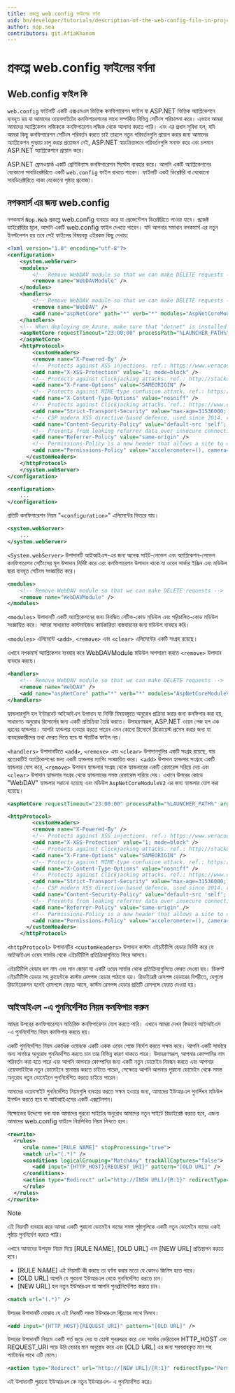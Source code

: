 ```yaml
---
title: প্রকল্পে web.config ফাইলের বর্ণনা
uid: bn/developer/tutorials/description-of-the-web-config-file-in-project 
author: nop.sea
contributors: git.AfiaKhanom
---
```


# প্রকল্পে web.config ফাইলের বর্ণনা

## Web.config ফাইল কি

`web.config` ফাইলটি একটি এক্সএমএল ভিত্তিক কনফিগারেশন ফাইল যা ASP.NET ভিত্তিক অ্যাপ্লিকেশনে ব্যবহৃত হয় যা আমাদের ওয়েবসাইটের কনফিগারেশনের সাথে সম্পর্কিত বিভিন্ন সেটিংস পরিচালনা করে। এভাবে আমরা আমাদের অ্যাপ্লিকেশন লজিককে কনফিগারেশন লজিক থেকে আলাদা করতে পারি। এবং এর প্রধান সুবিধা হল, যদি আমরা কিছু কনফিগারেশন সেটিংস পরিবর্তন করতে চাই তাহলে নতুন পরিবর্তনগুলি প্রয়োগ করার জন্য আমাদের অ্যাপ্লিকেশন পুনরায় চালু করার প্রয়োজন নেই, ASP.NET স্বয়ংক্রিয়ভাবে পরিবর্তনগুলি সনাক্ত করে এবং চলমান ASP.NET অ্যাপ্লিকেশনে প্রয়োগ করে।

ASP.NET ফ্রেমওয়ার্ক একটি শ্রেণিবিন্যাস কনফিগারেশন সিস্টেম ব্যবহার করে। আপনি একটি অ্যাপ্লিকেশনের যেকোনো সাবডিরেক্টরিতে একটি `web.config` ফাইল রাখতে পারেন। ফাইলটি একই ডিরেক্টরি বা যেকোনো সাবডিরেক্টরিতে থাকা যেকোনো পৃষ্ঠায় প্রযোজ্য।

## নপকমার্স এর জন্য web.config

নপকমার্স `Nop.Web` প্রকল্পে web.config ব্যবহার করে যা প্রেজেন্টেশন ডিরেক্টরিতে পাওয়া যাবে। প্রজেক্ট ডাইরেক্টরির মূলে, আপনি একটি web.config ফাইল দেখতে পারেন। যদি আপনার সমাধান নপকমার্স এর নতুন ইনস্টলেশন হয় তবে সেই ফাইলের বিষয়বস্তু এইরকম কিছু দেখায়:

```xml
<?xml version="1.0" encoding="utf-8"?>
<configuration>
    <system.webServer>
    <modules>
        <!-- Remove WebDAV module so that we can make DELETE requests -->
        <remove name="WebDAVModule" />
    </modules>
    <handlers>
        <!-- Remove WebDAV module so that we can make DELETE requests -->
        <remove name="WebDAV" />
        <add name="aspNetCore" path="*" verb="*" modules="AspNetCoreModuleV2" resourceType="Unspecified" />
    </handlers>
    <!-- When deploying on Azure, make sure that "dotnet" is installed and the path to it is registered in the PATH environment variable or specify the full path to it -->
    <aspNetCore requestTimeout="23:00:00" processPath="%LAUNCHER_PATH%" arguments="%LAUNCHER_ARGS%" forwardWindowsAuthToken="false" stdoutLogEnabled="false" stdoutLogFile=".\logs\stdout" startupTimeLimit="3600" hostingModel="InProcess">
    </aspNetCore>
    <httpProtocol>
        <customHeaders>
        <remove name="X-Powered-By" />
        <!-- Protects against XSS injections. ref.: https://www.veracode.com/blog/2014/03/guidelines-for-setting-security-headers/ -->
        <add name="X-XSS-Protection" value="1; mode=block" />
        <!-- Protects against Clickjacking attacks. ref.: http://stackoverflow.com/a/22105445/1233379 -->
        <add name="X-Frame-Options" value="SAMEORIGIN" />
        <!-- Protects against MIME-type confusion attack. ref.: https://www.veracode.com/blog/2014/03/guidelines-for-setting-security-headers/ -->
        <add name="X-Content-Type-Options" value="nosniff" />
        <!-- Protects against Clickjacking attacks. ref.: https://www.owasp.org/index.php/HTTP_Strict_Transport_Security_Cheat_Sheet -->
        <add name="Strict-Transport-Security" value="max-age=31536000; includeSubDomains" />
        <!-- CSP modern XSS directive-based defence, used since 2014. ref.: http://content-security-policy.com/ -->
        <add name="Content-Security-Policy" value="default-src 'self'; connect-src *; font-src * data:; frame-src *; img-src * data:; media-src *; object-src *; script-src * 'unsafe-inline' 'unsafe-eval'; style-src * 'unsafe-inline';" />
        <!-- Prevents from leaking referrer data over insecure connections. ref.: https://scotthelme.co.uk/a-new-security-header-referrer-policy/ -->
        <add name="Referrer-Policy" value="same-origin" />
        <!-- Permissions-Policy is a new header that allows a site to control which features and APIs can be used in the browser. ref.: https://w3c.github.io/webappsec-permissions-policy/ -->
        <add name="Permissions-Policy" value="accelerometer=(), camera=(), geolocation=(), gyroscope=(), magnetometer=(), microphone=(), payment=*, usb=()" />
      </customHeaders>
    </httpProtocol>
    </system.webServer>
</configuration>
```

```xml
<configuration>
    ...
</configuration>
```

প্রতিটি কনফিগারেশন নিয়ম "`<configuration>`" এলিমেন্টের ভিতরে যায়।

```xml
<system.webServer>
    ...
</system.webServer>
```

`<System.webServer>` উপাদানটি আইআইএস-এর জন্য অনেক সাইট-লেভেল এবং অ্যাপ্লিকেশন-লেভেল কনফিগারেশন সেটিংসের মূল উপাদান নির্দিষ্ট করে এবং কনফিগারেশন উপাদান থাকে যা ওয়েব সার্ভার ইঞ্জিন এবং মডিউল দ্বারা ব্যবহৃত সেটিংস সংজ্ঞায়িত করে।

```xml
<modules>
    <!-- Remove WebDAV module so that we can make DELETE requests -->
    <remove name="WebDAVModule" />
</modules>
```

`<modules>` উপাদানটি একটি অ্যাপ্লিকেশনের জন্য নিবন্ধিত নেটিভ-কোড মডিউল এবং পরিচালিত-কোড মডিউল সংজ্ঞায়িত করে। আমরা সাধারণত কাস্টমাইজড কার্যকারিতা বাস্তবায়নের জন্য মডিউল ব্যবহার করি।

`<modules>` এলিমেন্টে `<add>`, `<remove>` এবং `<clear>` এলিমেন্টের একটি সংগ্রহ রয়েছে।

এখানে নপকমার্স অ্যাপ্লিকেশন ব্যবহার করে WebDAVModule মডিউল অপসারণ করতে `<remove>` উপাদান ব্যবহার করছে।

```xml
<handlers>
    <!-- Remove WebDAV module so that we can make DELETE requests -->
    <remove name="WebDAV" />
    <add name="aspNetCore" path="*" verb="*" modules="AspNetCoreModuleV2" resourceType="Unspecified" />
</handlers>
```

হ্যান্ডলারগুলি হল ইন্টারনেট আইআইএস উপাদান যা নির্দিষ্ট বিষয়বস্তুতে অনুরোধ প্রক্রিয়া করার জন্য কনফিগার করা হয়, সাধারণত অনুরোধ রিসোর্সের জন্য একটি প্রতিক্রিয়া তৈরি করতে। উদাহরণস্বরূপ, ASP.NET ওয়েব পেজ হল এক ধরনের হ্যান্ডলার। আপনি হ্যান্ডলার ব্যবহার করতে পারেন এমন কোনো রিসোর্সে রিকোয়েস্ট প্রসেস করার জন্য যা ব্যবহারকারীদের তথ্য ফেরত দিতে হবে যা স্ট্যাটিক ফাইল নয়।

`<handlers>` উপাদানটিতে `<add>`, `<remove>` এবং `<clear>` উপাদানগুলির একটি সংগ্রহ রয়েছে, যার প্রত্যেকটিই অ্যাপ্লিকেশনের জন্য একটি হ্যান্ডলার ম্যাপিং সংজ্ঞায়িত করে। `<add>` উপাদান হ্যান্ডলার সংগ্রহে একটি হ্যান্ডলার যোগ করে, `<remove>` উপাদান হ্যান্ডলার সংগ্রহ থেকে হ্যান্ডলারের একটি রেফারেন্স সরিয়ে দেয় এবং `<clear>` উপাদান হ্যান্ডলার সংগ্রহ থেকে হ্যান্ডলারের সমস্ত রেফারেন্স সরিয়ে দেয়। এখানে উপরের কোডে "WebDAV" হ্যান্ডলার সরানো হয়েছে এবং মডিউল `AspNetCoreModuleV2` এর জন্য হ্যান্ডলার যোগ করা হয়েছে।

```xml
<aspNetCore requestTimeout="23:00:00" processPath="%LAUNCHER_PATH%" arguments="%LAUNCHER_ARGS%" forwardWindowsAuthToken="false" stdoutLogEnabled="false" stdoutLogFile=".\logs\stdout" startupTimeLimit="3600" hostingModel="InProcess"/>
```

```xml
<httpProtocol>
        <customHeaders>
        <remove name="X-Powered-By" />
        <!-- Protects against XSS injections. ref.: https://www.veracode.com/blog/2014/03/guidelines-for-setting-security-headers/ -->
        <add name="X-XSS-Protection" value="1; mode=block" />
        <!-- Protects against Clickjacking attacks. ref.: http://stackoverflow.com/a/22105445/1233379 -->
        <add name="X-Frame-Options" value="SAMEORIGIN" />
        <!-- Protects against MIME-type confusion attack. ref.: https://www.veracode.com/blog/2014/03/guidelines-for-setting-security-headers/ -->
        <add name="X-Content-Type-Options" value="nosniff" />
        <!-- Protects against Clickjacking attacks. ref.: https://www.owasp.org/index.php/HTTP_Strict_Transport_Security_Cheat_Sheet -->
        <add name="Strict-Transport-Security" value="max-age=31536000; includeSubDomains" />
        <!-- CSP modern XSS directive-based defence, used since 2014. ref.: http://content-security-policy.com/ -->
        <add name="Content-Security-Policy" value="default-src 'self'; connect-src *; font-src * data:; frame-src *; img-src * data:; media-src *; object-src *; script-src * 'unsafe-inline' 'unsafe-eval'; style-src * 'unsafe-inline';" />
        <!-- Prevents from leaking referrer data over insecure connections. ref.: https://scotthelme.co.uk/a-new-security-header-referrer-policy/ -->
        <add name="Referrer-Policy" value="same-origin" />
        <!-- Permissions-Policy is a new header that allows a site to control which features and APIs can be used in the browser. ref.: https://w3c.github.io/webappsec-permissions-policy/ -->
        <add name="Permissions-Policy" value="accelerometer=(), camera=(), geolocation=(), gyroscope=(), magnetometer=(), microphone=(), payment=*, usb=()" />
      </customHeaders>
    </httpProtocol>
```

`<httpProtocol>` উপাদানটির `<customHeaders>` উপাদান কাস্টম এইচটিটিপি হেডার নির্দিষ্ট করে যে আইআইএস ওয়েব সার্ভার থেকে এইচটিটিপি প্রতিক্রিয়াগুলিতে ফিরে আসবে।

এইচটিটিপি হেডার হল নাম এবং মান জোড়া যা একটি ওয়েব সার্ভার থেকে প্রতিক্রিয়াগুলিতে ফেরত দেওয়া হয়। ডিফল্ট এইচটিটিপি হেডার সহ ক্লায়েন্টকে কাস্টম রেসপন্স হেডার পাঠানো হয়। রিডাইরেক্ট রেসপন্স হেডারের বিপরীতে, যেগুলো রিডাইরেকশন হলেই রেসপন্সে ফেরত আসে, কাস্টম রেসপন্স হেডার প্রতিটি রেসপন্সে ফেরত দেওয়া হয়।

## আইআইএস -এ পুননির্দেশিত নিয়ম কনফিগার করুন

আমরা উপরের কনফিগারেশনে অতিরিক্ত কনফিগারেশন যোগ করতে পারি। এখানে আমরা দেখব কিভাবে আইআইএস -এ পুননির্দেশিত নিয়ম কনফিগার করতে হয়।

একটি পুননির্দেশিত নিয়ম একাধিক ওয়েবকে একটি একক ওয়েব পেজে নির্দেশ করতে সক্ষম করে। আপনি একটি সার্ভারে অন্য সার্ভারে অনুরোধ পুননির্দেশিত করতে চান তার বিভিন্ন কারণ থাকতে পারে। উদাহরণস্বরূপ, আপনার কোম্পানির নাম পরিবর্তন করা হতে পারে এবং আপনি আপনার কোম্পানির জন্য একটি নতুন ডোমেইন নিবন্ধন করতে এবং আপনার ওয়েবসাইটকে নতুন ডোমেইনে স্থানান্তর করতে চাইতে পারেন, সেক্ষেত্রে আপনি আপনার পুরানো ডোমেইন থেকে সমস্ত অনুরোধ নতুন ডোমেইনে পুননির্দেশিত করতে চাইতে পারেন।

আমাদের ওয়েবসাইট পুননির্দেশিত নিয়মগুলি ব্যবহার করতে সক্ষম হওয়ার জন্য, আমাদের ইউআরএল পুনর্লিখন মডিউল ইনস্টল করতে হবে যা আইআইএসের একটি এক্সটেনশন।

বিক্ষোভের উদ্দেশ্যে বলা যাক আমাদের পুরনো সাইটের অনুরোধ আমাদের নতুন সাইটে রিডাইরেক্ট করতে হবে, এজন্য আমাদের web.config ফাইলে নিম্নলিখিত নিয়ম লিখতে হবে।

```xml
<rewrite>
  <rules>
     <rule name="[RULE NAME]" stopProcessing="true">
     <match url="(.*)" />
     <conditions logicalGrouping="MatchAny" trackAllCaptures="false">
        <add input="{HTTP_HOST}{REQUEST_URI}" pattern="[OLD URL]" />
     </conditions>
     <action type="Redirect" url="http://[NEW URL]/{R:1}" redirectType="Permanent"/>
     </rule>
  </rules>
</rewrite>
```

> [!NOTE]
> এই নিয়মটি ব্যবহার করে আমরা একটি পুরানো ডোমেইন নামের সমস্ত পৃষ্ঠাগুলিকে একটি নতুন ডোমেইন নামের একই পৃষ্ঠায় পুননির্দেশ করতে পারি।

এখানে আমাদের উপযুক্ত নিয়ম দিয়ে [RULE NAME], [OLD URL] এবং [NEW URL] প্রতিস্থাপন করতে হবে।

* [RULE NAME] এই নিয়মটি কী করছে তা বর্ণনা করার মতো যে কোনও জিনিস হতে পারে।
* [OLD URL] আপনি যে পুরানো ইউআরএল থেকে পুননির্দেশিত করতে চান।
* [NEW URL] হল নতুন ইউআরএল যা আপনি পুনdনির্দেশিত করতে চান।

```xml
<match url="(.*)" />
```

উপরের উপাদানটি বোঝায় যে এই নিয়মটি সমস্ত ইউআরএল স্ট্রিংয়ের সাথে মিলবে।

```xml
<add input="{HTTP_HOST}{REQUEST_URI}" pattern="[OLD URL]" />
```

উপরের উপাদানটি নিয়মে একটি শর্ত জুড়ে দেয় যা হোস্ট পুনরুদ্ধার করে এবং সার্ভার ভেরিয়েবল HTTP_HOST এবং REQUEST_URI পড়ে উরি হেডার মান অনুরোধ করে এবং [OLD URL] এর জন্য সরবরাহকৃত মান সহ প্যাটার্নের সাথে এটি মেলে।

```xml
<action type="Redirect" url="http://[NEW URL]/{R:1}" redirectType="Permanent"/>
```

এই উপাদানটি পুরানো ইউআরএল কে নতুন ইউআরএল- এ পুননির্দেশিত করে।
